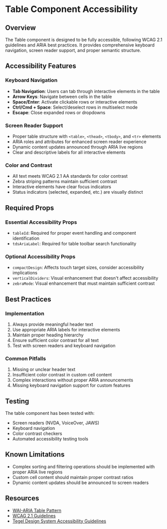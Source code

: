 # Table Component Accessibility

## Overview
The Table component is designed to be fully accessible, following WCAG 2.1 guidelines and ARIA best practices. It provides comprehensive keyboard navigation, screen reader support, and proper semantic structure.

## Accessibility Features

### Keyboard Navigation
- **Tab Navigation**: Users can tab through interactive elements in the table
- **Arrow Keys**: Navigate between cells in the table
- **Space/Enter**: Activate clickable rows or interactive elements
- **Ctrl/Cmd + Space**: Select/deselect rows in multiselect mode
- **Escape**: Close expanded rows or dropdowns

### Screen Reader Support
- Proper table structure with `<table>`, `<thead>`, `<tbody>`, and `<tr>` elements
- ARIA roles and attributes for enhanced screen reader experience
- Dynamic content updates announced through ARIA live regions
- Clear and descriptive labels for all interactive elements

### Color and Contrast
- All text meets WCAG 2.1 AA standards for color contrast
- Zebra striping patterns maintain sufficient contrast
- Interactive elements have clear focus indicators
- Status indicators (selected, expanded, etc.) are visually distinct

## Required Props

### Essential Accessibility Props
- `tableId`: Required for proper event handling and component identification
- `tdsAriaLabel`: Required for table toolbar search functionality

### Optional Accessibility Props
- `compactDesign`: Affects touch target sizes, consider accessibility implications
- `verticalDividers`: Visual enhancement that doesn't affect accessibility
- `zebraMode`: Visual enhancement that must maintain sufficient contrast

## Best Practices

### Implementation
1. Always provide meaningful header text
2. Use appropriate ARIA labels for interactive elements
3. Maintain proper heading hierarchy
4. Ensure sufficient color contrast for all text
5. Test with screen readers and keyboard navigation

### Common Pitfalls
1. Missing or unclear header text
2. Insufficient color contrast in custom cell content
3. Complex interactions without proper ARIA announcements
4. Missing keyboard navigation support for custom features

## Testing
The table component has been tested with:
- Screen readers (NVDA, VoiceOver, JAWS)
- Keyboard navigation
- Color contrast checkers
- Automated accessibility testing tools

## Known Limitations
- Complex sorting and filtering operations should be implemented with proper ARIA live regions
- Custom cell content should maintain proper contrast ratios
- Dynamic content updates should be announced to screen readers

## Resources
- [WAI-ARIA Table Pattern](https://www.w3.org/WAI/ARIA/apg/patterns/table/)
- [WCAG 2.1 Guidelines](https://www.w3.org/TR/WCAG21/)
- [Tegel Design System Accessibility Guidelines](../docs/accessibility.md) 